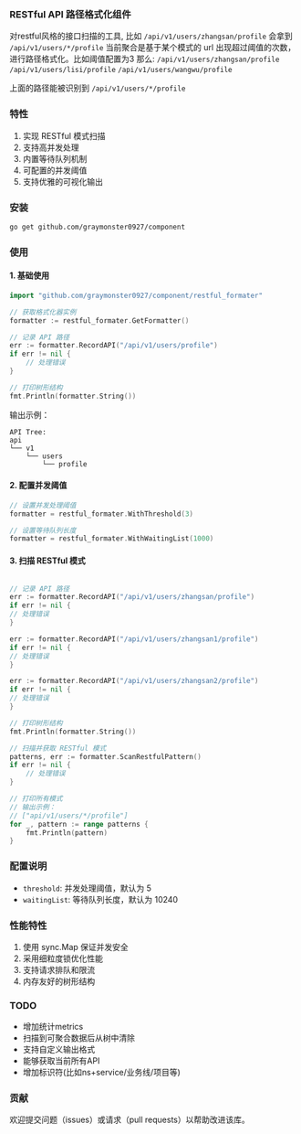 ### RESTful API 路径格式化组件

对restful风格的接口扫描的工具, 比如 `/api/v1/users/zhangsan/profile` 会拿到 `/api/v1/users/*/profile`
当前聚合是基于某个模式的 url 出现超过阈值的次数，进行路径格式化。比如阈值配置为3 那么:
`/api/v1/users/zhangsan/profile`
`/api/v1/users/lisi/profile`
`/api/v1/users/wangwu/profile`

上面的路径能被识别到 `/api/v1/users/*/profile`
### 特性

1. 实现 RESTful 模式扫描
2. 支持高并发处理
3. 内置等待队列机制
4. 可配置的并发阈值
5. 支持优雅的可视化输出

### 安装

```bash
go get github.com/graymonster0927/component
```

### 使用

#### 1. 基础使用

```go
import "github.com/graymonster0927/component/restful_formater"

// 获取格式化器实例
formatter := restful_formater.GetFormatter()

// 记录 API 路径
err := formatter.RecordAPI("/api/v1/users/profile")
if err != nil {
    // 处理错误
}

// 打印树形结构
fmt.Println(formatter.String())
```

输出示例：
```
API Tree:
api
└── v1
    └── users
        └── profile
```

#### 2. 配置并发阈值

```go
// 设置并发处理阈值
formatter = restful_formater.WithThreshold(3)

// 设置等待队列长度
formatter = restful_formater.WithWaitingList(1000)
```

#### 3. 扫描 RESTful 模式

```go

// 记录 API 路径
err := formatter.RecordAPI("/api/v1/users/zhangsan/profile")
if err != nil {
// 处理错误
}

err := formatter.RecordAPI("/api/v1/users/zhangsan1/profile")
if err != nil {
// 处理错误
}

err := formatter.RecordAPI("/api/v1/users/zhangsan2/profile")
if err != nil {
// 处理错误
}

// 打印树形结构
fmt.Println(formatter.String())

// 扫描并获取 RESTful 模式
patterns, err := formatter.ScanRestfulPattern()
if err != nil {
    // 处理错误
}

// 打印所有模式
// 输出示例：
// ["api/v1/users/*/profile"]
for _, pattern := range patterns {
    fmt.Println(pattern)
}
```


### 配置说明

* `threshold`: 并发处理阈值，默认为 5
* `waitingList`: 等待队列长度，默认为 10240

### 性能特性

1. 使用 sync.Map 保证并发安全
2. 采用细粒度锁优化性能
3. 支持请求排队和限流
4. 内存友好的树形结构


### TODO

* 增加统计metrics
* 扫描到可聚合数据后从树中清除
* 支持自定义输出格式
* 能够获取当前所有API
* 增加标识符(比如ns+service/业务线/项目等)

### 贡献

欢迎提交问题（issues）或请求（pull requests）以帮助改进该库。
